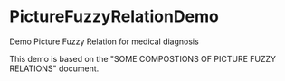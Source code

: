 # PictureFuzzyRelationDemo
Demo Picture Fuzzy Relation for medical diagnosis

This demo is based on the "SOME COMPOSTIONS OF PICTURE FUZZY RELATIONS" document.